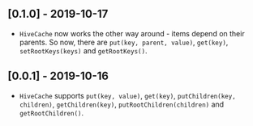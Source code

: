 ## [0.1.0] - 2019-10-17

* `HiveCache` now works the other way around - items depend on their parents.
  So now, there are `put(key, parent, value)`, `get(key)`, `setRootKeys(keys)`
  and `getRootKeys()`.

## [0.0.1] - 2019-10-16

* `HiveCache` supports `put(key, value)`, `get(key)`,
  `putChildren(key, children)`, `getChildren(key)`,
  `putRootChildren(children)` and `getRootChildren()`.
